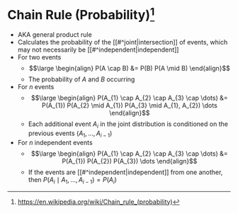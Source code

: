 # Chain Rule (Probability)[^1]
- AKA general product rule
- Calculates the probability of the [[#^joint|intersection]] of events, which may not necessarily be [[#^independent|independent]]
- For two events
	- $$\large \begin{align}
	P(A \cap B) &= P(B) P(A \mid B)
	\end{align}$$
	- The probability of $A$ and $B$ occurring
- For $n$ events
	- $$\large \begin{align}
	P(A_{1} \cap A_{2} \cap A_{3} \cap \dots) &= P(A_{1}) P(A_{2} \mid A_{1}) P(A_{3} \mid A_{1}, A_{2}) \dots
	\end{align}$$
	- Each additional event $A_{i}$ in the joint distribution is conditioned on the previous events ($A_{1}, \dots, A_{i-1}$)
- For $n$ independent events
	- $$\large \begin{align}
	P(A_{1} \cap A_{2} \cap A_{3} \cap \dots) &= P(A_{1}) P(A_{2}) P(A_{3}) \dots
	\end{align}$$
	- If the events are [[#^independent|independent]] from one another, then $P(A_{i} \mid A_{1}, \dots, A_{i-1}) = P(A_{i})$

[^1]: https://en.wikipedia.org/wiki/Chain_rule_(probability)
